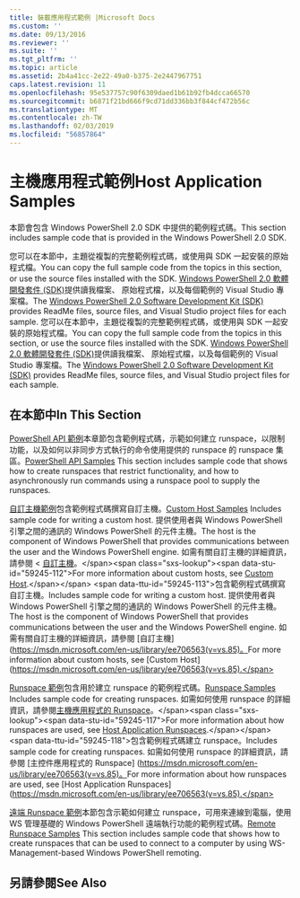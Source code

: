 ```yaml
---
title: 裝載應用程式範例 |Microsoft Docs
ms.custom: ''
ms.date: 09/13/2016
ms.reviewer: ''
ms.suite: ''
ms.tgt_pltfrm: ''
ms.topic: article
ms.assetid: 2b4a41cc-2e22-49a0-b375-2e2447967751
caps.latest.revision: 11
ms.openlocfilehash: 95e537757c90f6309daed1b61b92fb4dcca66570
ms.sourcegitcommit: b6871f21bd666f9cd71dd336bb3f844cf472b56c
ms.translationtype: MT
ms.contentlocale: zh-TW
ms.lasthandoff: 02/03/2019
ms.locfileid: "56857864"
---
```

# <a name="host-application-samples"></a><span data-ttu-id="59245-102">主機應用程式範例</span><span class="sxs-lookup"><span data-stu-id="59245-102">Host Application Samples</span></span>

<span data-ttu-id="59245-103">本節會包含 Windows PowerShell 2.0 SDK 中提供的範例程式碼。</span><span class="sxs-lookup"><span data-stu-id="59245-103">This section includes sample code that is provided in the Windows PowerShell 2.0 SDK.</span></span>

 <span data-ttu-id="59245-104">您可以在本節中，主題從複製的完整範例程式碼，或使用與 SDK 一起安裝的原始程式檔。</span><span class="sxs-lookup"><span data-stu-id="59245-104">You can copy the full sample code from the topics in this section, or use the source files installed with the SDK.</span></span> <span data-ttu-id="59245-105">[Windows PowerShell 2.0 軟體開發套件 (SDK)](https://www.microsoft.com/en-us/download/details.aspx?id=2560)提供讀我檔案、 原始程式檔，以及每個範例的 Visual Studio 專案檔。</span><span class="sxs-lookup"><span data-stu-id="59245-105">The [Windows PowerShell 2.0 Software Development Kit (SDK)](https://www.microsoft.com/en-us/download/details.aspx?id=2560) provides ReadMe files, source files, and Visual Studio project files for each sample.</span></span>
<span data-ttu-id="59245-106">您可以在本節中，主題從複製的完整範例程式碼，或使用與 SDK 一起安裝的原始程式檔。</span><span class="sxs-lookup"><span data-stu-id="59245-106">You can copy the full sample code from the topics in this section, or use the source files installed with the SDK.</span></span> <span data-ttu-id="59245-107">[Windows PowerShell 2.0 軟體開發套件 (SDK)](https://www.microsoft.com/en-us/download/details.aspx?id=2560)提供讀我檔案、 原始程式檔，以及每個範例的 Visual Studio 專案檔。</span><span class="sxs-lookup"><span data-stu-id="59245-107">The [Windows PowerShell 2.0 Software Development Kit (SDK)](https://www.microsoft.com/en-us/download/details.aspx?id=2560) provides ReadMe files, source files, and Visual Studio project files for each sample.</span></span>

## <a name="in-this-section"></a><span data-ttu-id="59245-108">在本節中</span><span class="sxs-lookup"><span data-stu-id="59245-108">In This Section</span></span>

 <span data-ttu-id="59245-109">[PowerShell API 範例](./windows-powershell-api-samples.md)本章節包含範例程式碼，示範如何建立 runspace，以限制功能，以及如何以非同步方式執行的命令使用提供的 runspace 的 runspace 集區。</span><span class="sxs-lookup"><span data-stu-id="59245-109">[PowerShell API Samples](./windows-powershell-api-samples.md) This section includes sample code that shows how to create runspaces that restrict functionality, and how to asynchronously run commands using a runspace pool to supply the runspaces.</span></span>

 <span data-ttu-id="59245-110">[自訂主機範例](./custom-host-samples.md)包含範例程式碼撰寫自訂主機。</span><span class="sxs-lookup"><span data-stu-id="59245-110">[Custom Host Samples](./custom-host-samples.md) Includes sample code for writing a custom host.</span></span> <span data-ttu-id="59245-111">提供使用者與 Windows PowerShell 引擎之間的通訊的 Windows PowerShell 的元件主機。</span><span class="sxs-lookup"><span data-stu-id="59245-111">The host is the component of Windows PowerShell that provides communications between the user and the Windows PowerShell engine.</span></span> <span data-ttu-id="59245-112">如需有關自訂主機的詳細資訊，請參閱 <<c0> [ 自訂主機](https://msdn.microsoft.com/en-us/library/ee706563(v=vs.85).aspx)。</span><span class="sxs-lookup"><span data-stu-id="59245-112">For more information about custom hosts, see [Custom Host](https://msdn.microsoft.com/en-us/library/ee706563(v=vs.85).aspx).</span></span>
<span data-ttu-id="59245-113">包含範例程式碼撰寫自訂主機。</span><span class="sxs-lookup"><span data-stu-id="59245-113">Includes sample code for writing a custom host.</span></span> <span data-ttu-id="59245-114">提供使用者與 Windows PowerShell 引擎之間的通訊的 Windows PowerShell 的元件主機。</span><span class="sxs-lookup"><span data-stu-id="59245-114">The host is the component of Windows PowerShell that provides communications between the user and the Windows PowerShell engine.</span></span> <span data-ttu-id="59245-115">如需有關自訂主機的詳細資訊，請參閱 [自訂主機] (https://msdn.microsoft.com/en-us/library/ee706563(v=vs.85)。</span><span class="sxs-lookup"><span data-stu-id="59245-115">For more information about custom hosts, see [Custom Host](https://msdn.microsoft.com/en-us/library/ee706563(v=vs.85).</span></span>

 <span data-ttu-id="59245-116">[Runspace 範例](./runspace-samples.md)包含用於建立 runspace 的範例程式碼。</span><span class="sxs-lookup"><span data-stu-id="59245-116">[Runspace Samples](./runspace-samples.md) Includes sample code for creating runspaces.</span></span> <span data-ttu-id="59245-117">如需如何使用 runspace 的詳細資訊，請參閱[主機應用程式的 Runspace](https://msdn.microsoft.com/en-us/library/ee706563(v=vs.85).aspx)。</span><span class="sxs-lookup"><span data-stu-id="59245-117">For more information about how runspaces are used, see [Host Application Runspaces](https://msdn.microsoft.com/en-us/library/ee706563(v=vs.85).aspx).</span></span>
<span data-ttu-id="59245-118">包含範例程式碼建立 runspace。</span><span class="sxs-lookup"><span data-stu-id="59245-118">Includes sample code for creating runspaces.</span></span> <span data-ttu-id="59245-119">如需如何使用 runspace 的詳細資訊，請參閱 [主控件應用程式的 Runspace] (https://msdn.microsoft.com/en-us/library/ee706563(v=vs.85)。</span><span class="sxs-lookup"><span data-stu-id="59245-119">For more information about how runspaces are used, see [Host Application Runspaces](https://msdn.microsoft.com/en-us/library/ee706563(v=vs.85).</span></span>

 <span data-ttu-id="59245-120">[遠端 Runspace 範例](./remote-runspace-samples.md)本節包含示範如何建立 runspace，可用來連線到電腦，使用 WS 管理基礎的 Windows PowerShell 遠端執行功能的範例程式碼。</span><span class="sxs-lookup"><span data-stu-id="59245-120">[Remote Runspace Samples](./remote-runspace-samples.md) This section includes sample code that shows how to create runspaces that can be used to connect to a computer by using WS-Management-based Windows PowerShell remoting.</span></span>

## <a name="see-also"></a><span data-ttu-id="59245-121">另請參閱</span><span class="sxs-lookup"><span data-stu-id="59245-121">See Also</span></span>

